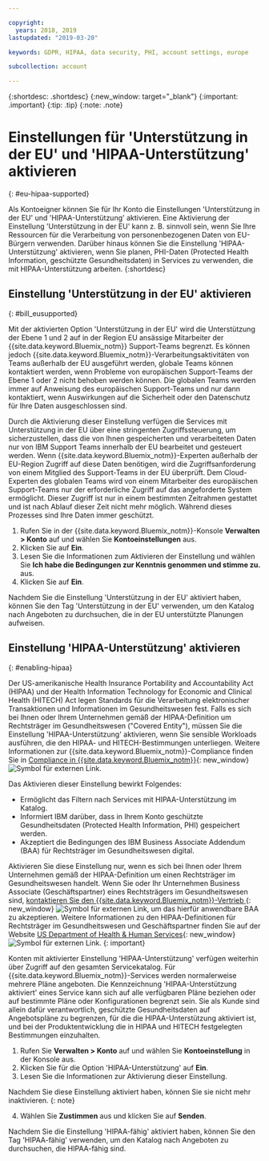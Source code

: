 ```yaml
---

copyright:
  years: 2018, 2019
lastupdated: "2019-03-20"

keywords: GDPR, HIPAA, data security, PHI, account settings, europe

subcollection: account

---
```


{:shortdesc: .shortdesc}
{:new_window: target="_blank"}
{:important: .important}
{:tip: .tip}
{:note: .note}

# Einstellungen für 'Unterstützung in der EU' und 'HIPAA-Unterstützung' aktivieren
{: #eu-hipaa-supported}

Als Kontoeigner können Sie für Ihr Konto die Einstellungen 'Unterstützung in der EU' und 'HIPAA-Unterstützung' aktivieren. Eine Aktivierung der Einstellung 'Unterstützung in der EU' kann z. B. sinnvoll sein, wenn Sie Ihre Ressourcen für die Verarbeitung von personenbezogenen Daten von EU-Bürgern verwenden. Darüber hinaus können Sie die Einstellung 'HIPAA-Unterstützung' aktivieren, wenn Sie planen, PHI-Daten (Protected Health Information, geschützte Gesundheitsdaten) in Services zu verwenden, die mit HIPAA-Unterstützung arbeiten.
{:shortdesc}


## Einstellung 'Unterstützung in der EU' aktivieren
{: #bill_eusupported}

Mit der aktivierten Option 'Unterstützung in der EU' wird die Unterstützung der Ebene 1 und 2 auf in der Region EU ansässige Mitarbeiter der {{site.data.keyword.Bluemix_notm}} Support-Teams begrenzt. Es können jedoch {{site.data.keyword.Bluemix_notm}}-Verarbeitungsaktivitäten von Teams außerhalb der EU ausgeführt werden, globale Teams können kontaktiert werden, wenn Probleme von europäischen Support-Teams der Ebene 1 oder 2 nicht behoben werden können. Die globalen Teams werden immer auf Anweisung des europäischen Support-Teams und nur dann kontaktiert, wenn Auswirkungen auf die Sicherheit oder den Datenschutz für Ihre Daten ausgeschlossen sind.

Durch die Aktivierung dieser Einstellung verfügen die Services mit Unterstützung in der EU über eine stringenten Zugriffssteuerung, um sicherzustellen, dass die von Ihnen gespeicherten und verarbeiteten Daten nur von IBM Support Teams innerhalb der EU bearbeitet und gesteuert werden. Wenn {{site.data.keyword.Bluemix_notm}}-Experten außerhalb der EU-Region Zugriff auf diese Daten benötigen, wird die Zugriffsanforderung von einem Mitglied des Support-Teams in der EU überprüft. Dem Cloud-Experten des globalen Teams wird von einem Mitarbeiter des europäischen Support-Teams nur der erforderliche Zugriff auf das angeforderte System ermöglicht. Dieser Zugriff ist nur in einem bestimmten Zeitrahmen gestattet und ist nach Ablauf dieser Zeit nicht mehr möglich. Während dieses Prozesses sind Ihre Daten immer geschützt.

  1. Rufen Sie in der {{site.data.keyword.Bluemix_notm}}-Konsole **Verwalten > Konto** auf und wählen Sie **Kontoeinstellungen** aus.
  2. Klicken Sie auf **Ein**.
  3. Lesen Sie die Informationen zum Aktivieren der Einstellung und wählen Sie **Ich habe die Bedingungen zur Kenntnis genommen und stimme zu.** aus.
  4. Klicken Sie auf **Ein**.

   Nachdem Sie die Einstellung 'Unterstützung in der EU' aktiviert haben, können Sie den Tag 'Unterstützung in der EU' verwenden, um den Katalog nach Angeboten zu durchsuchen, die in der EU unterstützte Planungen aufweisen.


## Einstellung 'HIPAA-Unterstützung' aktivieren
{: #enabling-hipaa}

Der US-amerikanische Health Insurance Portability and Accountability Act (HIPAA) und der Health Information Technology for Economic and Clinical Health (HITECH) Act legen Standards für die Verarbeitung elektronischer Transaktionen und Informationen im Gesundheitswesen fest. Falls es sich bei Ihnen oder Ihrem Unternehmen gemäß der HIPAA-Definition um Rechtsträger im Gesundheitswesen ("Covered Entity"), müssen Sie die Einstellung 'HIPAA-Unterstützung' aktivieren, wenn Sie sensible Workloads ausführen, die den HIPAA- und HITECH-Bestimmungen unterliegen. Weitere Informationen zur {{site.data.keyword.Bluemix_notm}}-Compliance finden Sie in [Compliance in {{site.data.keyword.Bluemix_notm}}](https://www.ibm.com/cloud/compliance){: new_window} ![Symbol für externen Link](../icons/launch-glyph.svg "Symbol für externen Link").

Das Aktivieren dieser Einstellung bewirkt Folgendes:

* Ermöglicht das Filtern nach Services mit HIPAA-Unterstützung im Katalog. 
* Informiert IBM darüber, dass in Ihrem Konto geschützte Gesundheitsdaten (Protected Health Information, PHI) gespeichert werden. 
* Akzeptiert die Bedingungen des IBM Business Associate Addendum (BAA) für Rechtsträger im Gesundheitswesen digital. 

Aktivieren Sie diese Einstellung nur, wenn es sich bei Ihnen oder Ihrem Unternehmen gemäß der HIPAA-Definition um einen Rechtsträger im Gesundheitswesen handelt. Wenn Sie oder Ihr Unternehmen Business Associate (Geschäftspartner) eines Rechtsträgers im Gesundheitswesen sind, [kontaktieren Sie den {{site.data.keyword.Bluemix_notm}}-Vertrieb ](https://www.ibm.com/account/reg/us-en/signup?formid=MAIL-wcp){: new_window} ![Symbol für externen Link](../icons/launch-glyph.svg "Symbol für externen Link"), um das hierfür anwendbare BAA zu akzeptieren. Weitere Informationen zu den HIPAA-Definitionen für Rechtsträger im Gesundheitswesen und Geschäftspartner finden Sie auf der Website [US Department of Health & Human Services](https://www.hhs.gov/hipaa/for-professionals/covered-entities/index.html){: new_window} ![Symbol für externen Link](../icons/launch-glyph.svg "Symbol für externen Link").
{: important}

Konten mit aktivierter Einstellung 'HIPAA-Unterstützung' verfügen weiterhin über Zugriff auf den gesamten Servicekatalog. Für {{site.data.keyword.Bluemix_notm}}-Services werden normalerweise mehrere Pläne angeboten. Die Kennzeichnung 'HIPAA-Unterstützung aktiviert' eines Service kann sich auf alle verfügbaren Pläne beziehen oder auf bestimmte Pläne oder Konfigurationen begrenzt sein. Sie als Kunde sind allein dafür verantwortlich, geschützte Gesundheitsdaten auf Angebotspläne zu begrenzen, für die die HIPAA-Unterstützung aktiviert ist, und bei der Produktentwicklung die in HIPAA und HITECH festgelegten Bestimmungen einzuhalten. 

1. Rufen Sie **Verwalten > Konto** auf und wählen Sie **Kontoeinstellung** in der Konsole aus.
2. Klicken Sie für die Option 'HIPAA-Unterstützung' auf **Ein**.
3. Lesen Sie die Informationen zur Aktivierung dieser Einstellung.

  Nachdem Sie diese Einstellung aktiviert haben, können Sie sie nicht mehr inaktivieren.
  {: note}

4. Wählen Sie **Zustimmen** aus und klicken Sie auf **Senden**.

  Nachdem Sie die Einstellung 'HIPAA-fähig' aktiviert haben, können Sie den Tag 'HIPAA-fähig' verwenden, um den Katalog nach Angeboten zu durchsuchen, die HIPAA-fähig sind.
